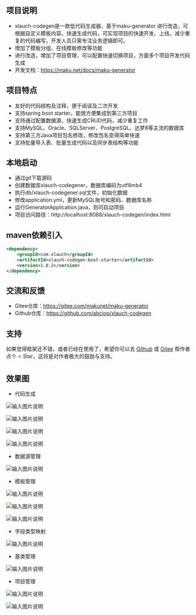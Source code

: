 ## 项目说明
- xlauch-codegen是一款低代码生成器，基于maku-generator 进行改造，可根据自定义模板内容，快速生成代码，可实现项目的快速开发、上线，减少重复的代码编写，开发人员只需专注业务逻辑即可。
- 增加了模板分组、在线模板修改等功能
- 进行改造，增加了项目管理，可以配置快速切换项目，方面多个项目开发代码生成
- 开发文档：https://maku.net/docs/maku-generator
 

## 项目特点
- 友好的代码结构及注释，便于阅读及二次开发
- 支持spring boot starter，能很方便集成到第三方项目
- 支持通过配置数据源，快速生成CRUD代码，减少重复工作
- 支持MySQL、Oracle、SQLServer、PostgreSQL、达梦8等主流的数据库
- 支持第三方Java项目包名修改，修改包名变得简单快速
- 支持批量导入表、批量生成代码以及同步表结构等功能

## 本地启动
- 通过git下载源码
- 创建数据库xlauch-codegener，数据库编码为utf8mb4
- 执行db/xlauch-codegener.sql文件，初始化数据
- 修改application.yml，更新MySQL账号和密码、数据库名称
- 运行GeneratorApplication.java，则可启动项目
- 项目访问路径：http://localhost:8088/xlauch-codegen/index.html

## maven依赖引入
```xml
<dependency>
    <groupId>com.xlauch</groupId>
    <artifactId>xlauch-codegen-boot-starter</artifactId>
    <version>1.0.2</version>
</dependency>
```

## 交流和反馈 
- Gitee仓库：https://gitee.com/makunet/maku-generator
- Github仓库：https://github.com/abciop/xlauch-codegen
 
 

## 支持
如果觉得框架还不错，或者已经在使用了，希望你可以去 [Github](https://github.com/abciop/xlauch-codegen) 或 [Gitee](https://gitee.com/makunet/maku-generator) 帮作者点个 ⭐ Star，这将是对作者极大的鼓励与支持。


## 效果图

* 代码生成

![输入图片说明](images/1.png)

![输入图片说明](images/2.png)

![输入图片说明](images/3.png)

![输入图片说明](images/4.png)

* 数据源管理

![输入图片说明](images/5.png)

* 模板管理

![输入图片说明](images/6.png)

![输入图片说明](images/7.png)

![输入图片说明](images/8.png)

* 字段类型映射

![输入图片说明](images/9.png)

* 基类管理

![输入图片说明](images/10.png)

* 项目管理

![输入图片说明](images/11.png)

![输入图片说明](images/12.png)
 
